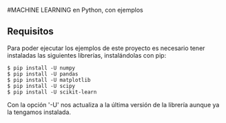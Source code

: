 #MACHINE LEARNING en Python, con ejemplos

## Requisitos
Para poder ejecutar los ejemplos de este proyecto es necesario tener instaladas las siguientes librerías, instalándolas con pip:

```ssh
$ pip install -U numpy
$ pip install -U pandas
$ pip install -U matplotlib
$ pip install -U scipy
$ pip install -U scikit-learn
```

Con la opción '-U' nos actualiza a la última versión de la librería aunque ya la tengamos instalada.
